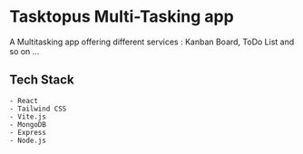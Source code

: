 # Tasktopus Multi-Tasking app

A Multitasking app offering different services : Kanban Board, ToDo List and so on ...

## Tech Stack
    - React
    - Tailwind CSS
    - Vite.js
    - MongoDB
    - Express
    - Node.js
